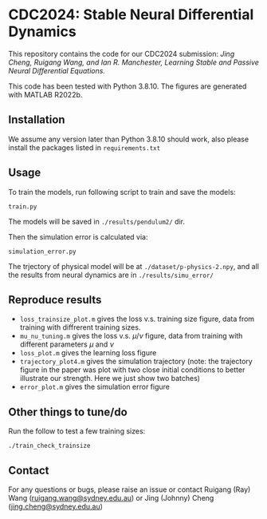 # CDC2024: Stable Neural Differential Dynamics
<!-- To myself: a clean repo for uploading the code -->
This repository contains the code for our CDC2024 submission: *Jing Cheng, Ruigang Wang, and Ian R. Manchester, Learning Stable and Passive Neural Differential Equations.*

This code has been tested with Python 3.8.10. The figures are generated with MATLAB R2022b.

## Installation

We assume any version later than Python 3.8.10 should work, also please install the packages listed in `requirements.txt`

## Usage
To train the models, run following script to train and save the models: 

`train.py`

The models will be saved in `./results/pendulum2/` dir. 

Then the simulation error is calculated via: 

`simulation_error.py`

The trjectory of physical model will be at `./dataset/p-physics-2.npy`, and all the results from neural dynamics are in `./results/simu_error/`

## Reproduce results
- `loss_trainsize_plot.m` gives the loss v.s. training size figure, data from training with diffrerent training sizes. 
- `mu_nu_tuning.m` gives the loss v.s. $\mu / \nu$ figure, data from training with different parameters $\mu$ and $\nu$ 
- `loss_plot.m` gives the learning loss figure
- `trajectory_plot4.m` gives the simulation trajectory (note: the trajectory figure in the paper was plot with two close initial conditions to better illustrate our strength. Here we just show two batches)
- `error_plot.m` gives the simulation error figure

## Other things to tune/do
Run the follow to test a few training sizes:

`./train_check_trainsize`

## Contact
For any questions or bugs, please raise an issue or contact Ruigang (Ray) Wang (ruigang.wang@sydney.edu.au) or Jing (Johnny) Cheng (jing.cheng@sydney.edu.au)

